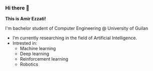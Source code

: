 ### Hi there 👋

**This is Amir Ezzati!**    
    
I'm bachelor student of Computer Engineering @ University of Guilan    

- I’m currently researching in the field of Artificial Intelligence.
- Intrested in:
  - Machine learning
  - Deep learning
  - Reinforcement learning
  - Robotics

<!--
**amirezzati/amirezzati** is a ✨ _special_ ✨ repository because its `README.md` (this file) appears on your GitHub profile.

Here are some ideas to get you started:

- 🔭 I’m currently working on ...
- 🌱 I’m currently learning ...
- 👯 I’m looking to collaborate on ...
- 🤔 I’m looking for help with ...
- 💬 Ask me about ...
- 📫 How to reach me: ...
- 😄 Pronouns: ...
- ⚡ Fun fact: ...
-->
